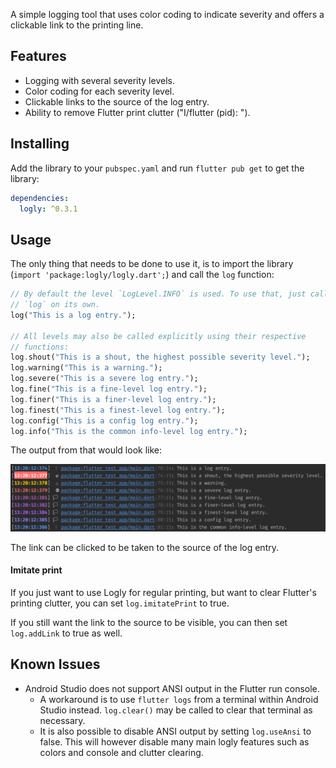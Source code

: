 A simple logging tool that uses color coding to indicate severity and
offers a clickable link to the printing line.

## Features

* Logging with several severity levels.
* Color coding for each severity level.
* Clickable links to the source of the log entry.
* Ability to remove Flutter print clutter ("I/flutter (pid): ").

## Installing

Add the library to your `pubspec.yaml` and run `flutter pub get` to get
the library:

```yaml
dependencies:
  logly: ^0.3.1
```

## Usage

The only thing that needs to be done to use it, is to import the library
(`import 'package:logly/logly.dart';`) and call the `log` function:

```dart
// By default the level `LogLevel.INFO` is used. To use that, just call
// `log` on its own.
log("This is a log entry.");

// All levels may also be called explicitly using their respective
// functions:
log.shout("This is a shout, the highest possible severity level.");
log.warning("This is a warning.");
log.severe("This is a severe log entry.");
log.fine("This is a fine-level log entry.");
log.finer("This is a finer-level log entry.");
log.finest("This is a finest-level log entry.");
log.config("This is a config log entry.");
log.info("This is the common info-level log entry.");
```

The output from that would look like:

![Output Example](/images/example.png)

The link can be clicked to be taken to the source of the log entry.

#### Imitate print

If you just want to use Logly for regular printing, but want to clear
Flutter's printing clutter, you can set `log.imitatePrint` to true.

If you still want the link to the source to be visible, you can then
set `log.addLink` to true as well.

## Known Issues

* Android Studio does not support ANSI output in the Flutter run
  console.
  * A workaround is to use `flutter logs` from a terminal within
    Android Studio instead. `log.clear()` may be called to clear that
    terminal as necessary.
  * It is also possible to disable ANSI output by setting `log.useAnsi`
    to false. This will however disable many main logly features such as
    colors and console and clutter clearing.
